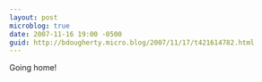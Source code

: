 ```yaml
---
layout: post
microblog: true
date: 2007-11-16 19:00 -0500
guid: http://bdougherty.micro.blog/2007/11/17/t421614782.html
---
```

Going home!
